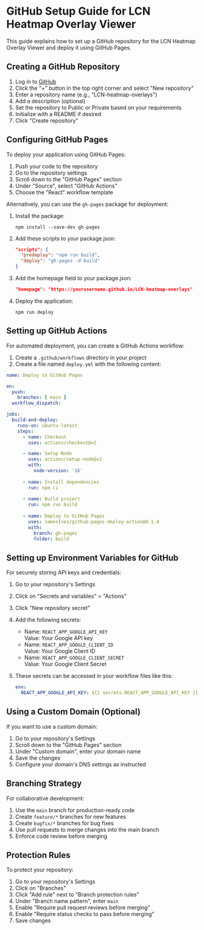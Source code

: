 # GitHub Setup Guide for LCN Heatmap Overlay Viewer

This guide explains how to set up a GitHub repository for the LCN Heatmap Overlay Viewer and deploy it using GitHub Pages.

## Creating a GitHub Repository

1. Log in to [GitHub](https://github.com/)
2. Click the "+" button in the top right corner and select "New repository"
3. Enter a repository name (e.g., "LCN-heatmap-overlays")
4. Add a description (optional)
5. Set the repository to Public or Private based on your requirements
6. Initialize with a README if desired
7. Click "Create repository"

## Configuring GitHub Pages

To deploy your application using GitHub Pages:

1. Push your code to the repository
2. Go to the repository settings
3. Scroll down to the "GitHub Pages" section
4. Under "Source", select "GitHub Actions"
5. Choose the "React" workflow template

Alternatively, you can use the `gh-pages` package for deployment:

1. Install the package:
   ```
   npm install --save-dev gh-pages
   ```

2. Add these scripts to your package.json:
   ```json
   "scripts": {
     "predeploy": "npm run build",
     "deploy": "gh-pages -d build"
   }
   ```

3. Add the homepage field to your package.json:
   ```json
   "homepage": "https://yourusername.github.io/LCN-heatmap-overlays"
   ```

4. Deploy the application:
   ```
   npm run deploy
   ```

## Setting up GitHub Actions

For automated deployment, you can create a GitHub Actions workflow:

1. Create a `.github/workflows` directory in your project
2. Create a file named `deploy.yml` with the following content:

```yaml
name: Deploy to GitHub Pages

on:
  push:
    branches: [ main ]
  workflow_dispatch:

jobs:
  build-and-deploy:
    runs-on: ubuntu-latest
    steps:
      - name: Checkout
        uses: actions/checkout@v2

      - name: Setup Node
        uses: actions/setup-node@v2
        with:
          node-version: '16'
          
      - name: Install dependencies
        run: npm ci
        
      - name: Build project
        run: npm run build
        
      - name: Deploy to GitHub Pages
        uses: JamesIves/github-pages-deploy-action@4.1.4
        with:
          branch: gh-pages
          folder: build
```

## Setting up Environment Variables for GitHub

For securely storing API keys and credentials:

1. Go to your repository's Settings
2. Click on "Secrets and variables" > "Actions"
3. Click "New repository secret"
4. Add the following secrets:
   - Name: `REACT_APP_GOOGLE_API_KEY`  
     Value: Your Google API key
   - Name: `REACT_APP_GOOGLE_CLIENT_ID`  
     Value: Your Google Client ID
   - Name: `REACT_APP_GOOGLE_CLIENT_SECRET`  
     Value: Your Google Client Secret

5. These secrets can be accessed in your workflow files like this:
   ```yaml
   env:
     REACT_APP_GOOGLE_API_KEY: ${{ secrets.REACT_APP_GOOGLE_API_KEY }}
   ```

## Using a Custom Domain (Optional)

If you want to use a custom domain:

1. Go to your repository's Settings
2. Scroll down to the "GitHub Pages" section
3. Under "Custom domain", enter your domain name
4. Save the changes
5. Configure your domain's DNS settings as instructed

## Branching Strategy

For collaborative development:

1. Use the `main` branch for production-ready code
2. Create `feature/*` branches for new features
3. Create `bugfix/*` branches for bug fixes
4. Use pull requests to merge changes into the main branch
5. Enforce code review before merging

## Protection Rules

To protect your repository:

1. Go to your repository's Settings
2. Click on "Branches"
3. Click "Add rule" next to "Branch protection rules"
4. Under "Branch name pattern", enter `main`
5. Enable "Require pull request reviews before merging"
6. Enable "Require status checks to pass before merging"
7. Save changes 